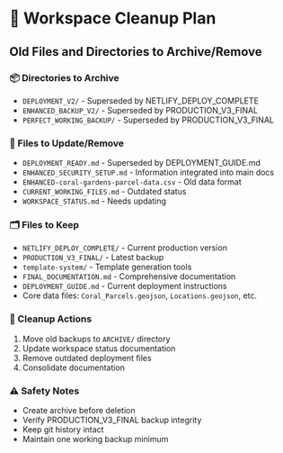 # 🧹 Workspace Cleanup Plan
## Old Files and Directories to Archive/Remove

### 📦 Directories to Archive
- `DEPLOYMENT_V2/` - Superseded by NETLIFY_DEPLOY_COMPLETE
- `ENHANCED_BACKUP_V2/` - Superseded by PRODUCTION_V3_FINAL
- `PERFECT_WORKING_BACKUP/` - Superseded by PRODUCTION_V3_FINAL

### 📄 Files to Update/Remove
- `DEPLOYMENT_READY.md` - Superseded by DEPLOYMENT_GUIDE.md
- `ENHANCED_SECURITY_SETUP.md` - Information integrated into main docs
- `ENHANCED-coral-gardens-parcel-data.csv` - Old data format
- `CURRENT_WORKING_FILES.md` - Outdated status
- `WORKSPACE_STATUS.md` - Needs updating

### 🗂️ Files to Keep
- `NETLIFY_DEPLOY_COMPLETE/` - Current production version
- `PRODUCTION_V3_FINAL/` - Latest backup
- `template-system/` - Template generation tools
- `FINAL_DOCUMENTATION.md` - Comprehensive documentation
- `DEPLOYMENT_GUIDE.md` - Current deployment instructions
- Core data files: `Coral_Parcels.geojson`, `Locations.geojson`, etc.

### 🔄 Cleanup Actions
1. Move old backups to `ARCHIVE/` directory
2. Update workspace status documentation
3. Remove outdated deployment files
4. Consolidate documentation

### ⚠️ Safety Notes
- Create archive before deletion
- Verify PRODUCTION_V3_FINAL backup integrity
- Keep git history intact
- Maintain one working backup minimum
